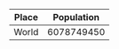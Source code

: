 | Place                | Population           |
| --- | ---                  |
| World                | 6078749450           |
